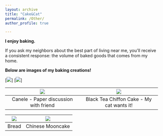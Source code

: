 ```yaml
---
layout: archive
title: "Cake&Cat"
permalink: /Other/
author_profile: true

---
```


**I enjoy baking.**

If you ask my neighbors about the best part of living near me, you'll receive a consistent response: the volume of baked goods that comes from my home.

**Below are images of my baking creations!**

[![](/yushangw/images/baking/Chocolatetart.JPG)] 
[![](/yushangw/images/baking/macaron3.jpg)]


|![](/yushangw/images/baking/canele.JPG) | ![](/yushangw/images/baking/blacktea.jpg)|
|:-:|:-:|
| Canele - Paper discussion with friend |Black Tea Chiffon Cake - My cat wants it! |

|![](/yushangw/images/baking/Bread.jpg) | ![](/yushangw/images/baking/mooncake.JPG)|
|:-:|:-:|
| Bread |Chinese Mooncake |
